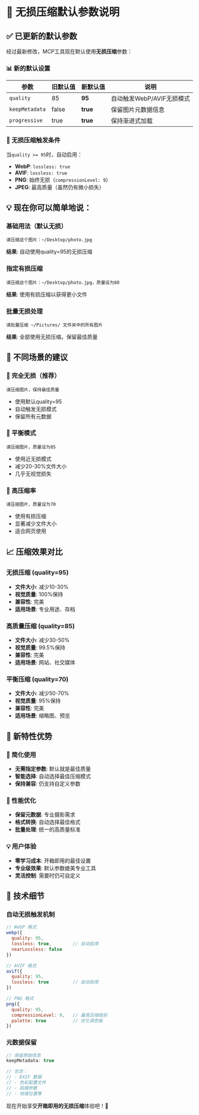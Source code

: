 # 🎯 无损压缩默认参数说明

## ✅ 已更新的默认参数

经过最新修改，MCP工具现在默认使用**无损压缩**参数：

### 📊 新的默认设置

| 参数 | 旧默认值 | 新默认值 | 说明 |
|------|----------|----------|------|
| `quality` | 85 | **95** | 自动触发WebP/AVIF无损模式 |
| `keepMetadata` | false | **true** | 保留图片元数据信息 |
| `progressive` | true | **true** | 保持渐进式加载 |

### 🚀 无损压缩触发条件

当`quality >= 95`时，自动启用：
- **WebP**: `lossless: true`
- **AVIF**: `lossless: true`  
- **PNG**: 始终无损（`compressionLevel: 9`）
- **JPEG**: 最高质量（虽然仍有微小损失）

## 💡 现在你可以简单地说：

### 基础用法（默认无损）
```
请压缩这个图片：~/Desktop/photo.jpg
```
**结果**: 自动使用quality=95的无损压缩

### 指定有损压缩
```
请压缩这个图片：~/Desktop/photo.jpg，质量设为80
```
**结果**: 使用有损压缩以获得更小文件

### 批量无损处理
```
请批量压缩 ~/Pictures/ 文件夹中的所有图片
```
**结果**: 全部使用无损压缩，保留最佳质量

## 🎨 不同场景的建议

### 🔸 完全无损（推荐）
```
请压缩图片，保持最佳质量
```
- 使用默认quality=95
- 自动触发无损模式
- 保留所有元数据

### 🔸 平衡模式
```
请压缩图片，质量设为85
```
- 使用近无损模式
- 减少20-30%文件大小
- 几乎无视觉损失

### 🔸 高压缩率
```
请压缩图片，质量设为70
```
- 使用有损压缩
- 显著减少文件大小
- 适合网页使用

## 📈 压缩效果对比

### 无损压缩 (quality=95)
- **文件大小**: 减少10-30%
- **视觉质量**: 100%保持
- **兼容性**: 完美
- **适用场景**: 专业用途、存档

### 高质量压缩 (quality=85)
- **文件大小**: 减少30-50%
- **视觉质量**: 99.5%保持
- **兼容性**: 完美
- **适用场景**: 网站、社交媒体

### 平衡压缩 (quality=70)
- **文件大小**: 减少50-70%
- **视觉质量**: 95%保持
- **兼容性**: 完美
- **适用场景**: 缩略图、预览

## 🌟 新特性优势

### 🎯 简化使用
- **无需指定参数**: 默认就是最佳质量
- **智能选择**: 自动选择最佳压缩模式
- **保持兼容**: 仍支持自定义参数

### 🚀 性能优化
- **保留元数据**: 专业摄影需求
- **格式转换**: 自动选择最佳格式
- **批量处理**: 统一的高质量标准

### 💡 用户体验
- **零学习成本**: 开箱即用的最佳设置
- **专业级效果**: 默认参数媲美专业工具
- **灵活控制**: 需要时仍可自定义

## 🔧 技术细节

### 自动无损触发机制
```javascript
// WebP 格式
webp({
  quality: 95,
  lossless: true,        // 自动启用
  nearLossless: false
})

// AVIF 格式  
avif({
  quality: 95,
  lossless: true         // 自动启用
})

// PNG 格式
png({
  quality: 95,
  compressionLevel: 9,   // 最高压缩级别
  palette: true          // 优化调色板
})
```

### 元数据保留
```javascript
// 保留原始信息
keepMetadata: true

// 包含：
// - EXIF 数据
// - 色彩配置文件
// - 拍摄参数
// - 地理位置等
```

现在开始享受**开箱即用的无损压缩**体验吧！🎉 